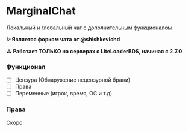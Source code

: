 # MarginalChat
Локальный и глобальный чат с дополнительным функционалом

**✨ Является форком чата от @shishkevichd**

**⚠ Работает ТОЛЬКО на серверах с LiteLoaderBDS, начиная с 2.7.0**

### Функционал
- [ ] Цензура (Обнаружение нецензурной брани)
- [ ] Права
- [ ] Переменные (игрок, время, ОС и т.д)

### Права
Скоро
